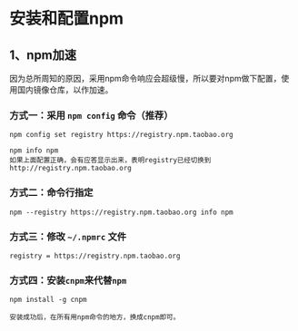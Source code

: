# 安装和配置npm

## 1、npm加速

因为总所周知的原因，采用npm命令响应会超级慢，所以要对npm做下配置，使用国内镜像仓库，以作加速。

### 方式一：采用 `npm config` 命令（推荐）

```
npm config set registry https://registry.npm.taobao.org

npm info npm
如果上面配置正确，会有应答显示出来，表明registry已经切换到http://registry.npm.taobao.org
```

### 方式二：命令行指定

```
npm --registry https://registry.npm.taobao.org info npm
```

### 方式三：修改 `~/.npmrc` 文件

```
registry = https://registry.npm.taobao.org
```

### 方式四：安装`cnpm`来代替`npm`

```
npm install -g cnpm

安装成功后，在所有用npm命令的地方，换成cnpm即可。
```
